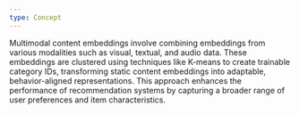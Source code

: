 ```yaml
---
type: Concept
---
```


Multimodal content embeddings involve combining embeddings from various modalities such as visual, textual, and audio data. These embeddings are clustered using techniques like K-means to create trainable category IDs, transforming static content embeddings into adaptable, behavior-aligned representations. This approach enhances the performance of recommendation systems by capturing a broader range of user preferences and item characteristics.